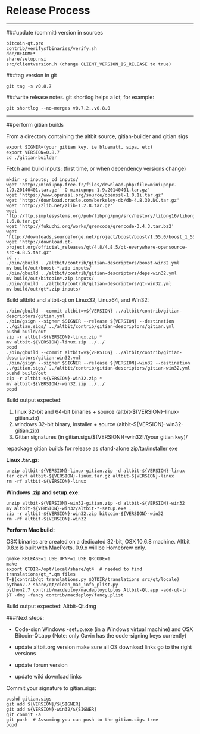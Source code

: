 Release Process
====================

* * *

###update (commit) version in sources


	bitcoin-qt.pro
	contrib/verifysfbinaries/verify.sh
	doc/README*
	share/setup.nsi
	src/clientversion.h (change CLIENT_VERSION_IS_RELEASE to true)

###tag version in git

	git tag -s v0.8.7

###write release notes. git shortlog helps a lot, for example:

	git shortlog --no-merges v0.7.2..v0.8.0

* * *

##perform gitian builds

 From a directory containing the altbit source, gitian-builder and gitian.sigs
  
	export SIGNER=(your gitian key, ie bluematt, sipa, etc)
	export VERSION=0.8.7
	cd ./gitian-builder

 Fetch and build inputs: (first time, or when dependency versions change)

	mkdir -p inputs; cd inputs/
	wget 'http://miniupnp.free.fr/files/download.php?file=miniupnpc-1.9.20140401.tar.gz' -O miniupnpc-1.9.20140401.tar.gz'
	wget 'https://www.openssl.org/source/openssl-1.0.1i.tar.gz'
	wget 'http://download.oracle.com/berkeley-db/db-4.8.30.NC.tar.gz'
	wget 'http://zlib.net/zlib-1.2.8.tar.gz'
	wget 'ftp://ftp.simplesystems.org/pub/libpng/png/src/history/libpng16/libpng-1.6.8.tar.gz'
	wget 'http://fukuchi.org/works/qrencode/qrencode-3.4.3.tar.bz2'
	wget 'http://downloads.sourceforge.net/project/boost/boost/1.55.0/boost_1_55_0.tar.bz2'
	wget 'http://download.qt-project.org/official_releases/qt/4.8/4.8.5/qt-everywhere-opensource-src-4.8.5.tar.gz'
	cd ..
	./bin/gbuild ../altbit/contrib/gitian-descriptors/boost-win32.yml
	mv build/out/boost-*.zip inputs/
	./bin/gbuild ../altbit/contrib/gitian-descriptors/deps-win32.yml
	mv build/out/bitcoin*.zip inputs/
	./bin/gbuild ../altbit/contrib/gitian-descriptors/qt-win32.yml
	mv build/out/qt*.zip inputs/

 Build altbitd and altbit-qt on Linux32, Linux64, and Win32:
  
	./bin/gbuild --commit altbit=v${VERSION} ../altbit/contrib/gitian-descriptors/gitian.yml
	./bin/gsign --signer $SIGNER --release ${VERSION} --destination ../gitian.sigs/ ../altbit/contrib/gitian-descriptors/gitian.yml
	pushd build/out
	zip -r altbit-${VERSION}-linux.zip *
	mv altbit-${VERSION}-linux.zip ../../
	popd
	./bin/gbuild --commit altbit=v${VERSION} ../altbit/contrib/gitian-descriptors/gitian-win32.yml
	./bin/gsign --signer $SIGNER --release ${VERSION}-win32 --destination ../gitian.sigs/ ../altbit/contrib/gitian-descriptors/gitian-win32.yml
	pushd build/out
	zip -r altbit-${VERSION}-win32.zip *
	mv altbit-${VERSION}-win32.zip ../../
	popd

  Build output expected:

  1. linux 32-bit and 64-bit binaries + source (altbit-${VERSION}-linux-gitian.zip)
  2. windows 32-bit binary, installer + source (altbit-${VERSION}-win32-gitian.zip)
  3. Gitian signatures (in gitian.sigs/${VERSION}[-win32]/(your gitian key)/

repackage gitian builds for release as stand-alone zip/tar/installer exe

**Linux .tar.gz:**

	unzip altbit-${VERSION}-linux-gitian.zip -d altbit-${VERSION}-linux
	tar czvf altbit-${VERSION}-linux.tar.gz altbit-${VERSION}-linux
	rm -rf altbit-${VERSION}-linux

**Windows .zip and setup.exe:**

	unzip altbit-${VERSION}-win32-gitian.zip -d altbit-${VERSION}-win32
	mv altbit-${VERSION}-win32/altbit-*-setup.exe .
	zip -r altbit-${VERSION}-win32.zip bitcoin-${VERSION}-win32
	rm -rf altbit-${VERSION}-win32

**Perform Mac build:**

  OSX binaries are created on a dedicated 32-bit, OSX 10.6.8 machine.
  Altbit 0.8.x is built with MacPorts.  0.9.x will be Homebrew only.

	qmake RELEASE=1 USE_UPNP=1 USE_QRCODE=1
	make
	export QTDIR=/opt/local/share/qt4  # needed to find translations/qt_*.qm files
	T=$(contrib/qt_translations.py $QTDIR/translations src/qt/locale)
	python2.7 share/qt/clean_mac_info_plist.py
	python2.7 contrib/macdeploy/macdeployqtplus Altbit-Qt.app -add-qt-tr $T -dmg -fancy contrib/macdeploy/fancy.plist

 Build output expected: Altbit-Qt.dmg

###Next steps:

* Code-sign Windows -setup.exe (in a Windows virtual machine) and
  OSX Bitcoin-Qt.app (Note: only Gavin has the code-signing keys currently)

* update altbit.org version
  make sure all OS download links go to the right versions

* update forum version

* update wiki download links

Commit your signature to gitian.sigs:

	pushd gitian.sigs
	git add ${VERSION}/${SIGNER}
	git add ${VERSION}-win32/${SIGNER}
	git commit -a
	git push  # Assuming you can push to the gitian.sigs tree
	popd

